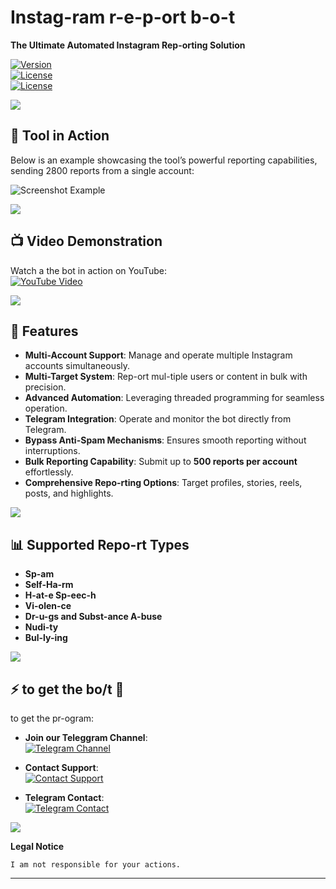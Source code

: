
# Instag-ram r-e-p-ort b-o-t
**The Ultimate Automated Instagram Rep-orting Solution**  

[![Version](https://img.shields.io/badge/version-7.0-blue)]()  
[![License](https://img.shields.io/badge/root-abrzi-green)]()  
[![License](https://img.shields.io/badge/-⭐⭐⭐⭐-pink)]()

<img src="https://user-images.githubusercontent.com/73097560/115834477-dbab4500-a447-11eb-908a-139a6edaec5c.gif">

## 📸 **Tool in Action**  

Below is an example showcasing the tool’s powerful reporting capabilities, sending 2800 reports from a single account:  

![Screenshot Example](https://files.catbox.moe/qqit9p.png)  

 

<img src="https://user-images.githubusercontent.com/73097560/115834477-dbab4500-a447-11eb-908a-139a6edaec5c.gif">

## 📺 **Video Demonstration**  

Watch a the bot in action on YouTube:  
[![YouTube Video](https://img.shields.io/badge/YouTube-Video-red?logo=youtube)](https://youtu.be/4inWwqisKEM?si=-tHbesm2d1FdfRjn)  

<img src="https://user-images.githubusercontent.com/73097560/115834477-dbab4500-a447-11eb-908a-139a6edaec5c.gif">

## 🌟 **Features**  

- **Multi-Account Support**: Manage and operate multiple Instagram accounts simultaneously.  
- **Multi-Target System**: Rep-ort mul-tiple users or content in bulk with precision.  
- **Advanced Automation**: Leveraging threaded programming for seamless operation.  
- **Telegram Integration**: Operate and monitor the bot directly from Telegram.  
- **Bypass Anti-Spam Mechanisms**: Ensures smooth reporting without interruptions.  
- **Bulk Reporting Capability**: Submit up to **500 reports per account** effortlessly.  
- **Comprehensive Repo-rting Options**: Target profiles, stories, reels, posts, and highlights.  

<img src="https://user-images.githubusercontent.com/73097560/115834477-dbab4500-a447-11eb-908a-139a6edaec5c.gif">



## 📊 **Supported Repo-rt Types**  

- **Sp-am**  
- **Self-Ha-rm**  
- **H-at-e Sp-eec-h**  
- **Vi-olen-ce**  
- **Dr-u-gs and Subst-ance A-buse**  
- **Nudi-ty**  
- **Bul-ly-ing**  


<img src="https://user-images.githubusercontent.com/73097560/115834477-dbab4500-a447-11eb-908a-139a6edaec5c.gif">

## ⚡ to get the bo/t 💸
to get the pr-ogram:

- **Join our Teleggram Channel**:  
  [![Telegram Channel](https://img.shields.io/badge/Telegram-Channel-blue)](https://t.me/rootabrzibots)

- **Contact Support**:  
  [![Contact Support](https://img.shields.io/badge/Contact-Support-green)](https://t.me/abrzi505)

- **Telegram Contact**:  
  [![Telegram Contact](https://img.shields.io/badge/Telegram-Contact-blue)](https://t.me/abrzi505)

<img src="https://user-images.githubusercontent.com/73097560/115834477-dbab4500-a447-11eb-908a-139a6edaec5c.gif">



**Legal Notice**

```console
I am not responsible for your actions.
```

----
